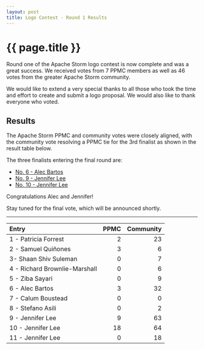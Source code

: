 ```yaml
---
layout: post
title: Logo Contest - Round 1 Results
---
```


{{ page.title }}
================

Round one of the Apache Storm logo contest is now complete and was a great success. We received votes from 7 PPMC members as well as 46 votes from the greater Apache Storm community.

We would like to extend a very special thanks to all those who took the time and effort to create and submit a logo proposal. We would also like to thank everyone who voted.

## Results ##
The Apache Storm PPMC and community votes were closely aligned, with the community vote resolving a PPMC tie for the 3rd finalist as shown in the result table below.

The three finalists entering the final round are:

 * [No. 6 - Alec Bartos](/2014/04/23/logo-abartos.html)
 * [No. 9 - Jennifer Lee](/2014/04/29/logo-jlee1.html)
 * [No. 10 - Jennifer Lee](/2014/04/29/logo-jlee2.html)
 
Congratulations Alec and Jennifer!

Stay tuned for the final vote, which will be announced shortly.

------

| Entry                        | PPMC | Community |
|:-----------------------------|-----:|----------:|
|1 - Patricia Forrest          | 2    | 23        |
|2 - Samuel Quiñones           | 3    | 6         |
|3- Shaan Shiv Suleman         | 0    | 7         |
|4 - Richard Brownlie-Marshall | 0    | 6         |
|5 - Ziba Sayari               | 0    | 9         |
|6 - Alec Bartos               | 3    | 32        |
|7 - Calum Boustead            | 0    | 0         |
|8 - Stefano Asili             | 0    | 2         |
|9 - Jennifer Lee              | 9    | 63        |
|10 - Jennifer Lee             | 18   | 64        |
|11 - Jennifer Lee             | 0    | 18        |